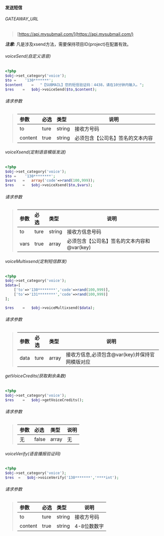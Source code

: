 #### 发送短信

###### GATEAWAY_URL
> [https://api.mysubmail.com/](https://api.mysubmail.com/)


***注意:***
凡是涉及xsend方法，需要保持项目ID(project)在配置有效。

###### voiceSend(自定义语音)
``` php
<?php 
$obj->set_category('voice');
$to =    '130*******';
$content    =   "【SUBMAIL】您的短信验证码：4438，请在10分钟内输入。";
$res    =   $obj->voiceSend($to,$content);
```
###### 请求参数
> | 参数 | 必选 | 类型   | 说明                                    |
> | :--- | :--- | :----- | --------------------------------------- |
> | to | ture | string | 接收方号码                            |
> | content | true | string    | 必须包含【公司名】签名的文本内容|


###### voiceXsend(定制语音模版发送)
``` php
<?php 
$obj->set_category('voice');
$to =    '130********';
$vars   =   array('code'=>rand(100,999));
$res    =   $obj->voiceXsend($to,$vars);
```
###### 请求参数
> | 参数 | 必选 | 类型   | 说明                                    |
> | :--- | :--- | :----- | --------------------------------------- |
> | to | ture | string | 接收方信息号码|
> | vars | true | array    | 必须包含【公司名】签名的文本内容和@var(key)|


###### voiceMultixsend(定制短信群发)
``` php
<?php 
$obj->set_category('voice');
$data=[
    ['to'=>'130********','code'=>rand(100,999)],
    ['to'=>'131********','code'=>rand(100,999)]
];

$res    =   $obj->voiceMultixsend($data);
```
###### 请求参数
> | 参数 | 必选 | 类型   | 说明                                    |
> | :--- | :--- | :----- | --------------------------------------- |
> | data | ture | array | 接收方信息,必须包含@var(key)并保持官网模版对应 |  

###### getVoiceCredits(获取剩余条数)
``` php
<?php 
$obj->set_category('voice');
$res    =   $obj->getVoiceCredits();
```
###### 请求参数
> | 参数 | 必选 | 类型   | 说明                                    |
> | :--- | :--- | :----- | --------------------------------------- |
> | 无 | false | array | 无 | 

###### voiceVerify(语音播报验证码)
``` php
<?php 
$obj->set_category('voice');
$res  =   $obj->voiceVerify('130*******','****int');
```
###### 请求参数
> | 参数 | 必选 | 类型   | 说明                                    |
> | :--- | :--- | :----- | --------------------------------------- |
> | to | ture | string | 接收方号码                            |
> | content | true | string    | 4-8位数数字|